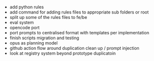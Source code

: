- add python rules
- add command for adding rules files to appropriate sub folders or root
- split up some of the rules files to fe/be
- eval system
- opencode port
- port prompts to centralised format with templates per implementation
- finish scripts migration and testing
- opus as planning model
- github action flow around duplication clean up / prompt injection
- look at registry system beyond prototype duplicatoin
